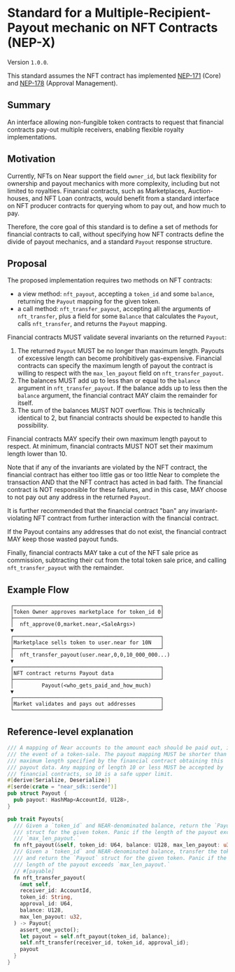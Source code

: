 # Standard for a Multiple-Recipient-Payout mechanic on NFT Contracts (NEP-X)
Version `1.0.0`.

This standard assumes the NFT contract has implemented
[NEP-171](https://github.com/near/NEPs/blob/master/specs/Standards/NonFungibleToken/Core.md)
(Core) and
[NEP-178](https://github.com/near/NEPs/blob/master/specs/Standards/NonFungibleToken/ApprovalManagement.md)
(Approval Management).

## Summary
An interface allowing non-fungible token contracts to request that
financial contracts pay-out multiple receivers, enabling flexible royalty
implementations.

## Motivation
Currently, NFTs on Near support the field `owner_id`, but lack flexibility
for ownership and payout mechanics with more complexity, including but not
limited to royalties. Financial contracts, such as Marketplaces,
Auction-houses, and NFT Loan contracts, would benefit from a standard
interface on NFT producer contracts for querying whom to pay out, and how
much to pay.

Therefore, the core goal of this standard is to define a set of methods for
financial contracts to call, without specifying how NFT contracts define
the divide of payout mechanics, and a standard `Payout` response structure.

## Proposal
The proposed implementation requires two methods on NFT contracts:
- a view method: `nft_payout`, accepting a `token_id` and some `balance`,
  returning the `Payout` mapping for the given token.
- a call method: `nft_transfer_payout`, accepting all the arguments of
  `nft_transfer`, plus a field for some `Balance` that calculates the
  `Payout`, calls `nft_transfer`, and returns the `Payout` mapping.

Financial contracts MUST validate several invariants on the returned
`Payout`:
1. The returned `Payout` MUST be no longer than maximum length. Payouts of
   excessive length can become prohibitively gas-expensive. Financial
   contracts can specify the maximum length of payout the contract is
   willing to respect with the `max_len_payout` field on
   `nft_transfer_payout`.
2. The balances MUST add up to less than or equal to the `balance` argument
   in `nft_transfer_payout`. If the balance adds up to less then the
   `balance` argument, the financial contract MAY claim the remainder for
   itself.
3. The sum of the balances MUST NOT overflow. This is technically identical
   to 2, but financial contracts should be expected to handle this
   possibility.

Financial contracts MAY specify their own maximum length payout to respect.
At minimum, financial contracts MUST NOT set their maximum length lower
than 10.

Note that if any of the invariants are violated by the NFT contract, the
financial contract has either too little gas or too little Near to complete
the transaction AND that the NFT contract has acted in bad faith. The
financial contract is NOT responsible for these failures, and in this case,
MAY choose to not pay out any address in the returned `Payout`.

It is further recommended that the financial contract "ban" any
invariant-violating NFT contract from further interaction with the
financial contract.

If the Payout contains any addresses that do not exist, the financial
contract MAY keep those wasted payout funds.

Finally, financial contracts MAY take a cut of the NFT sale price as
commission, subtracting their cut from the total token sale price, and
calling `nft_transfer_payout` with the remainder.

## Example Flow
```
 ┌───────────────────────────────────────────────┐
 │Token Owner approves marketplace for token_id 0│
 ├───────────────────────────────────────────────┘
 │  nft_approve(0,market.near,<SaleArgs>)
 ▼
 ┌───────────────────────────────────────────────┐
 │Marketplace sells token to user.near for 10N   │
 ├───────────────────────────────────────────────┘
 │  nft_transfer_payout(user.near,0,0,10_000_000...)
 ▼
 ┌───────────────────────────────────────────────┐
 │NFT contract returns Payout data               │
 ├───────────────────────────────────────────────┘
 │         Payout(<who_gets_paid_and_how_much)
 ▼
 ┌───────────────────────────────────────────────┐
 │Market validates and pays out addresses        │
 └───────────────────────────────────────────────┘
```

## Reference-level explanation
```rust
/// A mapping of Near accounts to the amount each should be paid out, in
/// the event of a token-sale. The payout mapping MUST be shorter than the
/// maximum length specified by the financial contract obtaining this
/// payout data. Any mapping of length 10 or less MUST be accepted by
/// financial contracts, so 10 is a safe upper limit.
#[derive(Serialize, Deserialize)]
#[serde(crate = "near_sdk::serde")]
pub struct Payout {
  pub payout: HashMap<AccountId, U128>,
}

pub trait Payouts{
  /// Given a `token_id` and NEAR-denominated balance, return the `Payout`.
  /// struct for the given token. Panic if the length of the payout exceeds
  /// `max_len_payout.`
  fn nft_payout(&self, token_id: U64, balance: U128, max_len_payout: u32) -> Payout;
  /// Given a `token_id` and NEAR-denominated balance, transfer the token
  /// and return the `Payout` struct for the given token. Panic if the
  /// length of the payout exceeds `max_len_payout.`
  // #[payable]
  fn nft_transfer_payout(
    &mut self,
    receiver_id: AccountId,
    token_id: String,
    approval_id: U64,
    balance: U128,
    max_len_payout: u32,
  ) -> Payout{
    assert_one_yocto();
    let payout = self.nft_payout(token_id, balance);
    self.nft_transfer(receiver_id, token_id, approval_id);
    payout
  }
}
```
